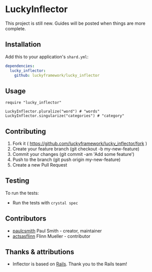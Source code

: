 # LuckyInflector

This project is still new. Guides will be posted when things are more complete.

## Installation

Add this to your application's `shard.yml`:

```yaml
dependencies:
  lucky_inflector:
    github: luckyframework/lucky_inflector
```

## Usage

```crystal
require "lucky_inflector"

LuckyInflector.pluralize("word") # "words"
LuckyInflector.singularize("categories") # "category"
```

## Contributing

1. Fork it ( https://github.com/luckyframework/lucky_inflector/fork )
2. Create your feature branch (git checkout -b my-new-feature)
3. Commit your changes (git commit -am 'Add some feature')
4. Push to the branch (git push origin my-new-feature)
5. Create a new Pull Request

## Testing

To run the tests:

* Run the tests with `crystal spec`

## Contributors

* [paulcsmith](https://github.com/paulcsmith) Paul Smith - creator, maintainer
* [actsasflinn](https://github.com/actsasflinn) Flinn Mueller - contributor

## Thanks & attributions

* Inflector is based on [Rails](https://github.com/rails/rails). Thank you to the Rails team!
